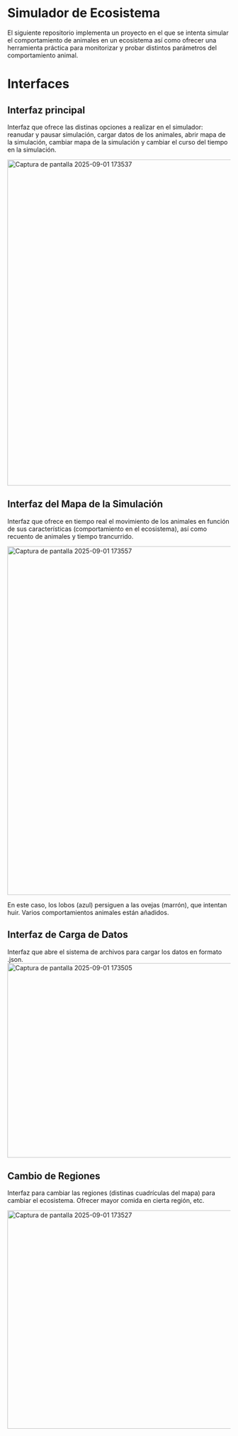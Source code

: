 # Simulador de Ecosistema
El siguiente repositorio implementa un proyecto en el que se intenta simular el comportamiento de animales en un ecosistema así como ofrecer una herramienta práctica para
monitorizar y probar distintos parámetros del comportamiento animal.

# Interfaces

## Interfaz principal

Interfaz que ofrece las distinas opciones a realizar en el simulador: reanudar y pausar simulación, cargar datos de los animales, abrir mapa de la simulación, cambiar mapa de la simulación y cambiar el curso del tiempo en la simulación.

<img width="1156" height="736" alt="Captura de pantalla 2025-09-01 173537" src="https://github.com/user-attachments/assets/5a7b462f-c21b-46c2-a7ce-bb290321923c" />

## Interfaz del Mapa de la Simulación
Interfaz que ofrece en tiempo real el movimiento de los animales en función de sus características (comportamiento en el ecosistema), así como recuento de animales y tiempo trancurrido. 

<img width="996" height="787" alt="Captura de pantalla 2025-09-01 173557" src="https://github.com/user-attachments/assets/f72ef114-5dff-4588-beb3-b9389f5fd265" />

En este caso, los lobos (azul) persiguen a las ovejas (marrón), que intentan huir. Varios comportamientos animales están añadidos.

## Interfaz de Carga de Datos

Interfaz que abre el sistema de archivos para cargar los datos en formato .json.
<img width="623" height="439" alt="Captura de pantalla 2025-09-01 173505" src="https://github.com/user-attachments/assets/0c777f42-1466-4f34-af22-a917496f4c56" />

## Cambio de Regiones

Interfaz para cambiar las regiones (distinas cuadrículas del mapa) para cambiar el ecosistema. Ofrecer mayor comida en cierta región, etc.

<img width="860" height="493" alt="Captura de pantalla 2025-09-01 173527" src="https://github.com/user-attachments/assets/1fb8448f-4745-428f-b737-4beaec7258da" />
